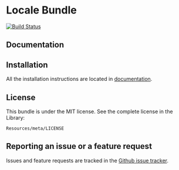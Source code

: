 Locale Bundle
==============
[![Build Status](https://secure.travis-ci.org/4devs/LocaleBundle.png?branch=master)](http://travis-ci.org/4devs/LocaleBundle)

Documentation
-------------


Installation
------------

All the installation instructions are located in [documentation](https://github.com/4devs/LocaleBundle/blob/master/Resources/doc/index.md).

License
-------

This bundle is under the MIT license. See the complete license in the Library:

    Resources/meta/LICENSE

Reporting an issue or a feature request
---------------------------------------

Issues and feature requests are tracked in the [Github issue tracker](https://github.com/4devs/LocaleBundle/issues).

